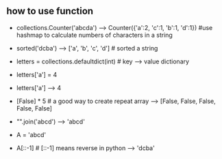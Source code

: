 ## how to use function

* collections.Counter('abcda') 
--> Counter({'a':2, 'c':1, 'b':1, 'd':1}) #use hashmap to calculate numbers of characters in a string

* sorted('dcba')
--> ['a', 'b', 'c', 'd'] # sorted a string

* letters = collections.defaultdict(int) # key --> value dictionary
* letters['a'] = 4 
* letters['a']
--> 4

* [False] * 5 # a good way to create repeat array
--> [False, False, False, False, False]

* "".join('abcd')
--> 'abcd'

* A = 'abcd'
* A[::-1]  # [::-1] means reverse in python
--> 'dcba' 


